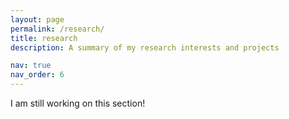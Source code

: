 ```yaml
---
layout: page
permalink: /research/
title: research
description: A summary of my research interests and projects

nav: true
nav_order: 6
---
```


I am still working on this section!
